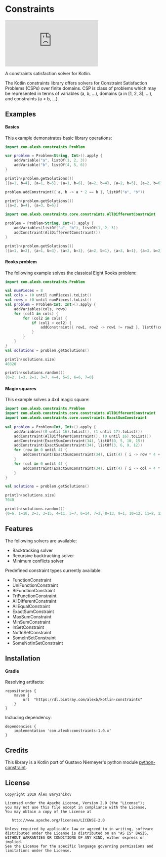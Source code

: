 # Constraints
[![Maven](https://img.shields.io/maven-metadata/v/https/dl.bintray.com/alexb/kotlin-constraints/com/alexb/constraints/maven-metadata.xml)](https://bintray.com/alexb/kotlin-constraints/constraints/_latestVersion)

A constraints satisfaction solver for Kotlin.

The Kotlin constraints library offers solvers for Constraint Satisfaction Problems (CSPs) over finite domains. CSP is class of problems which may be represented in terms of variables (a, b, ...), domains (a in [1, 2, 3], ...), and constraints (a < b, ...).

## Examples

#### Basics

This example demonstrates basic library operations:
```Kotlin
import com.alexb.constraints.Problem

var problem = Problem<String, Int>().apply { 
    addVariable("a", listOf(1, 2, 3))
    addVariable("b", listOf(4, 5, 6))
}

println(problem.getSolutions())
[{a=1, b=4}, {a=1, b=5}, {a=1, b=6}, {a=2, b=4}, {a=2, b=5}, {a=2, b=6}, {a=3, b=4}, {a=3, b=5}, {a=3, b=6}]

problem.addConstraint({ a, b -> a * 2 == b }, listOf("a", "b"))

println(problem.getSolutions())
[{a=2, b=4}, {a=3, b=6}]

import com.alexb.constraints.core.constraints.AllDifferentConstraint

problem = Problem<String, Int>().apply {
    addVariables(listOf("a", "b"), listOf(1, 2, 3))
    addConstraint(AllDifferentConstraint())
}

println(problem.getSolutions())
[{a=1, b=2}, {a=1, b=3}, {a=2, b=3}, {a=2, b=1}, {a=3, b=1}, {a=3, b=2}]
```

#### Rooks problem

The following example solves the classical Eight Rooks problem:
```Kotlin
import com.alexb.constraints.Problem

val numPieces = 8
val cols = (0 until numPieces).toList()
val rows = (0 until numPieces).toList()
val problem = Problem<Int, Int>().apply {
    addVariables(cols, rows)
    for (col1 in cols) {
        for (col2 in cols) {
            if (col1 < col2) {
                addConstraint({ row1, row2 -> row1 != row2 }, listOf(col1, col2))
            }
        }
    }
}
val solutions = problem.getSolutions()

println(solutions.size)
40320

println(solutions.random())
{0=2, 1=3, 2=1, 3=7, 4=4, 5=5, 6=6, 7=0}
```

#### Magic squares

This example solves a 4x4 magic square:
```Kotlin
import com.alexb.constraints.Problem
import com.alexb.constraints.core.constraints.AllDifferentConstraint
import com.alexb.constraints.core.constraints.ExactSumConstraint
    
val problem = Problem<Int, Int>().apply {
    addVariables((0 until 16).toList(), (1 until 17).toList())
    addConstraint(AllDifferentConstraint(), (0 until 16).toList())
    addConstraint(ExactSumConstraint(34), listOf(0, 5, 10, 15))
    addConstraint(ExactSumConstraint(34), listOf(3, 6, 9, 12))
    for (row in 0 until 4) {
        addConstraint(ExactSumConstraint(34), List(4) { i -> row * 4 + i })
    }
    for (col in 0 until 4) {
        addConstraint(ExactSumConstraint(34), List(4) { i -> col + 4 * i })
    }
}

val solutions = problem.getSolutions()

println(solutions.size)
7040

println(solutions.random())
{0=6, 1=10, 2=3, 3=15, 4=11, 5=7, 6=14, 7=2, 8=13, 9=1, 10=12, 11=8, 12=4, 13=16, 14=5, 15=9}
```

## Features

The following solvers are available:
* Backtracking solver
* Recursive backtracking solver
* Minimum conflicts solver

Predefined constraint types currently available:
* FunctionConstraint
* UniFunctionConstraint
* BiFunctionConstraint
* TriFunctionConstraint
* AllDifferentConstraint
* AllEqualConstraint
* ExactSumConstraint
* MaxSumConstraint
* MinSumConstraint
* InSetConstraint
* NotInSetConstraint
* SomeInSetConstraint
* SomeNotInSetConstraint

## Installation

#### Gradle

Resolving artifacts:
```
repositories {
    maven {
        url  "https://dl.bintray.com/alexb/kotlin-constraints" 
    }
}
```

Including dependency:
```
dependencies {
    implementation 'com.alexb:constraints:1.0.x'
}
```

## Credits

This library is a Kotlin port of Gustavo Niemeyer's python module [python-constraint](https://github.com/python-constraint/python-constraint).

## License
```
Copyright 2019 Alex Baryzhikov

Licensed under the Apache License, Version 2.0 (the "License");
you may not use this file except in compliance with the License.
You may obtain a copy of the License at

   http://www.apache.org/licenses/LICENSE-2.0

Unless required by applicable law or agreed to in writing, software
distributed under the License is distributed on an "AS IS" BASIS,
WITHOUT WARRANTIES OR CONDITIONS OF ANY KIND, either express or implied.
See the License for the specific language governing permissions and
limitations under the License.
```
